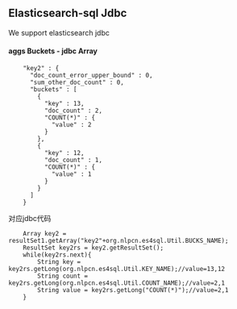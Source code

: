 ## Elasticsearch-sql Jdbc

We support elasticsearch jdbc
#### aggs Buckets - jdbc Array
        "key2" : {
          "doc_count_error_upper_bound" : 0,
          "sum_other_doc_count" : 0,
          "buckets" : [
            {
              "key" : 13,
              "doc_count" : 2,
              "COUNT(*)" : {
                "value" : 2
              }
            },
            {
              "key" : 12,
              "doc_count" : 1,
              "COUNT(*)" : {
                "value" : 1
              }
            }
          ]
        }
        
对应jdbc代码

        Array key2 = resultSet1.getArray("key2"+org.nlpcn.es4sql.Util.BUCKS_NAME);
        ResultSet key2rs = key2.getResultSet();
        while(key2rs.next){
            String key = key2rs.getLong(org.nlpcn.es4sql.Util.KEY_NAME);//value=13,12
            String count = key2rs.getLong(org.nlpcn.es4sql.Util.COUNT_NAME);//value=2,1
            String value = key2rs.getLong("COUNT(*)");//value=2,1
        }